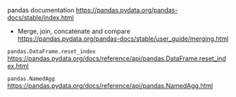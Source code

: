 
pandas documentation https://pandas.pydata.org/pandas-docs/stable/index.html
- Merge, join, concatenate and compare https://pandas.pydata.org/pandas-docs/stable/user_guide/merging.html

`pandas.DataFrame.reset_index` https://pandas.pydata.org/docs/reference/api/pandas.DataFrame.reset_index.html

`pandas.NamedAgg` https://pandas.pydata.org/docs/reference/api/pandas.NamedAgg.html

